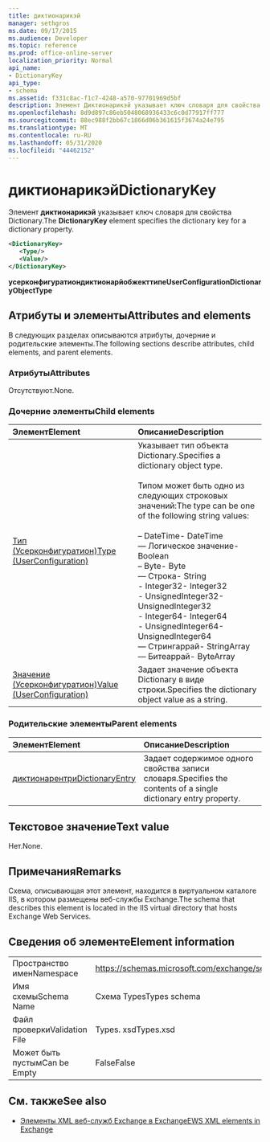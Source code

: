 ```yaml
---
title: диктионарикэй
manager: sethgros
ms.date: 09/17/2015
ms.audience: Developer
ms.topic: reference
ms.prod: office-online-server
localization_priority: Normal
api_name:
- DictionaryKey
api_type:
- schema
ms.assetid: f331c8ac-f1c7-4248-a570-97701969d5bf
description: Элемент Диктионарикэй указывает ключ словаря для свойства Dictionary.
ms.openlocfilehash: 8d9d897c86eb5048068936433c6c0d77917ff777
ms.sourcegitcommit: 88ec988f2bb67c1866d06b361615f3674a24e795
ms.translationtype: MT
ms.contentlocale: ru-RU
ms.lasthandoff: 05/31/2020
ms.locfileid: "44462152"
---
```

# <a name="dictionarykey"></a><span data-ttu-id="34529-103">диктионарикэй</span><span class="sxs-lookup"><span data-stu-id="34529-103">DictionaryKey</span></span>

<span data-ttu-id="34529-104">Элемент **диктионарикэй** указывает ключ словаря для свойства Dictionary.</span><span class="sxs-lookup"><span data-stu-id="34529-104">The **DictionaryKey** element specifies the dictionary key for a dictionary property.</span></span> 
  
```xml
<DictionaryKey>
   <Type/>
   <Value/>
</DictionaryKey>
```

 <span data-ttu-id="34529-105">**усерконфигуратиондиктионарйобжекттипе**</span><span class="sxs-lookup"><span data-stu-id="34529-105">**UserConfigurationDictionaryObjectType**</span></span>
## <a name="attributes-and-elements"></a><span data-ttu-id="34529-106">Атрибуты и элементы</span><span class="sxs-lookup"><span data-stu-id="34529-106">Attributes and elements</span></span>

<span data-ttu-id="34529-107">В следующих разделах описываются атрибуты, дочерние и родительские элементы.</span><span class="sxs-lookup"><span data-stu-id="34529-107">The following sections describe attributes, child elements, and parent elements.</span></span>
  
### <a name="attributes"></a><span data-ttu-id="34529-108">Атрибуты</span><span class="sxs-lookup"><span data-stu-id="34529-108">Attributes</span></span>

<span data-ttu-id="34529-109">Отсутствуют.</span><span class="sxs-lookup"><span data-stu-id="34529-109">None.</span></span>
  
### <a name="child-elements"></a><span data-ttu-id="34529-110">Дочерние элементы</span><span class="sxs-lookup"><span data-stu-id="34529-110">Child elements</span></span>

|<span data-ttu-id="34529-111">**Элемент**</span><span class="sxs-lookup"><span data-stu-id="34529-111">**Element**</span></span>|<span data-ttu-id="34529-112">**Описание**</span><span class="sxs-lookup"><span data-stu-id="34529-112">**Description**</span></span>|
|:-----|:-----|
|[<span data-ttu-id="34529-113">Тип (Усерконфигуратион)</span><span class="sxs-lookup"><span data-stu-id="34529-113">Type (UserConfiguration)</span></span>](type-userconfiguration.md) <br/> | <span data-ttu-id="34529-114">Указывает тип объекта Dictionary.</span><span class="sxs-lookup"><span data-stu-id="34529-114">Specifies a dictionary object type.</span></span><br/><br/><span data-ttu-id="34529-115">Типом может быть одно из следующих строковых значений:</span><span class="sxs-lookup"><span data-stu-id="34529-115">The type can be one of the following string values:</span></span><br/><br/><span data-ttu-id="34529-116">– DateTime</span><span class="sxs-lookup"><span data-stu-id="34529-116">-  DateTime</span></span>  <br/><span data-ttu-id="34529-117">— Логическое значение</span><span class="sxs-lookup"><span data-stu-id="34529-117">-  Boolean</span></span>  <br/><span data-ttu-id="34529-118">– Byte</span><span class="sxs-lookup"><span data-stu-id="34529-118">-  Byte</span></span>  <br/><span data-ttu-id="34529-119">— Строка</span><span class="sxs-lookup"><span data-stu-id="34529-119">-  String</span></span>  <br/><span data-ttu-id="34529-120">- Integer32</span><span class="sxs-lookup"><span data-stu-id="34529-120">-  Integer32</span></span>  <br/><span data-ttu-id="34529-121">- UnsignedInteger32</span><span class="sxs-lookup"><span data-stu-id="34529-121">-  UnsignedInteger32</span></span>  <br/><span data-ttu-id="34529-122">- Integer64</span><span class="sxs-lookup"><span data-stu-id="34529-122">-  Integer64</span></span>  <br/><span data-ttu-id="34529-123">- UnsignedInteger64</span><span class="sxs-lookup"><span data-stu-id="34529-123">-  UnsignedInteger64</span></span>  <br/><span data-ttu-id="34529-124">— Стрингаррай</span><span class="sxs-lookup"><span data-stu-id="34529-124">-  StringArray</span></span>  <br/><span data-ttu-id="34529-125">— Битеаррай</span><span class="sxs-lookup"><span data-stu-id="34529-125">-  ByteArray</span></span>  <br/> |
|[<span data-ttu-id="34529-126">Значение (Усерконфигуратион)</span><span class="sxs-lookup"><span data-stu-id="34529-126">Value (UserConfiguration)</span></span>](value-userconfiguration.md) <br/> |<span data-ttu-id="34529-127">Задает значение объекта Dictionary в виде строки.</span><span class="sxs-lookup"><span data-stu-id="34529-127">Specifies the dictionary object value as a string.</span></span>  <br/> |
   
### <a name="parent-elements"></a><span data-ttu-id="34529-128">Родительские элементы</span><span class="sxs-lookup"><span data-stu-id="34529-128">Parent elements</span></span>

|<span data-ttu-id="34529-129">**Элемент**</span><span class="sxs-lookup"><span data-stu-id="34529-129">**Element**</span></span>|<span data-ttu-id="34529-130">**Описание**</span><span class="sxs-lookup"><span data-stu-id="34529-130">**Description**</span></span>|
|:-----|:-----|
|[<span data-ttu-id="34529-131">диктионарентри</span><span class="sxs-lookup"><span data-stu-id="34529-131">DictionaryEntry</span></span>](dictionaryentry.md) <br/> |<span data-ttu-id="34529-132">Задает содержимое одного свойства записи словаря.</span><span class="sxs-lookup"><span data-stu-id="34529-132">Specifies the contents of a single dictionary entry property.</span></span>  <br/> |
   
## <a name="text-value"></a><span data-ttu-id="34529-133">Текстовое значение</span><span class="sxs-lookup"><span data-stu-id="34529-133">Text value</span></span>

<span data-ttu-id="34529-134">Нет.</span><span class="sxs-lookup"><span data-stu-id="34529-134">None.</span></span>
  
## <a name="remarks"></a><span data-ttu-id="34529-135">Примечания</span><span class="sxs-lookup"><span data-stu-id="34529-135">Remarks</span></span>

<span data-ttu-id="34529-136">Схема, описывающая этот элемент, находится в виртуальном каталоге IIS, в котором размещены веб-службы Exchange.</span><span class="sxs-lookup"><span data-stu-id="34529-136">The schema that describes this element is located in the IIS virtual directory that hosts Exchange Web Services.</span></span>
  
## <a name="element-information"></a><span data-ttu-id="34529-137">Сведения об элементе</span><span class="sxs-lookup"><span data-stu-id="34529-137">Element information</span></span>

|||
|:-----|:-----|
|<span data-ttu-id="34529-138">Пространство имен</span><span class="sxs-lookup"><span data-stu-id="34529-138">Namespace</span></span>  <br/> |https://schemas.microsoft.com/exchange/services/2006/types  <br/> |
|<span data-ttu-id="34529-139">Имя схемы</span><span class="sxs-lookup"><span data-stu-id="34529-139">Schema Name</span></span>  <br/> |<span data-ttu-id="34529-140">Схема Types</span><span class="sxs-lookup"><span data-stu-id="34529-140">Types schema</span></span>  <br/> |
|<span data-ttu-id="34529-141">Файл проверки</span><span class="sxs-lookup"><span data-stu-id="34529-141">Validation File</span></span>  <br/> |<span data-ttu-id="34529-142">Types. xsd</span><span class="sxs-lookup"><span data-stu-id="34529-142">Types.xsd</span></span>  <br/> |
|<span data-ttu-id="34529-143">Может быть пустым</span><span class="sxs-lookup"><span data-stu-id="34529-143">Can be Empty</span></span>  <br/> |<span data-ttu-id="34529-144">False</span><span class="sxs-lookup"><span data-stu-id="34529-144">False</span></span>  <br/> |
   
## <a name="see-also"></a><span data-ttu-id="34529-145">См. также</span><span class="sxs-lookup"><span data-stu-id="34529-145">See also</span></span>

- [<span data-ttu-id="34529-146">Элементы XML веб-служб Exchange в Exchange</span><span class="sxs-lookup"><span data-stu-id="34529-146">EWS XML elements in Exchange</span></span>](ews-xml-elements-in-exchange.md)


